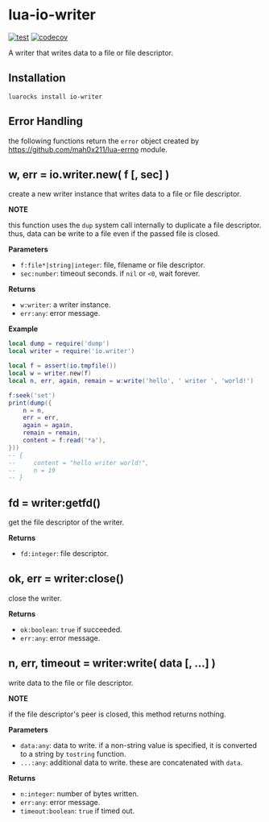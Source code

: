 # lua-io-writer

[![test](https://github.com/mah0x211/lua-io-writer/actions/workflows/test.yml/badge.svg)](https://github.com/mah0x211/lua-io-writer/actions/workflows/test.yml)
[![codecov](https://codecov.io/gh/mah0x211/lua-io-writer/branch/master/graph/badge.svg)](https://codecov.io/gh/mah0x211/lua-io-writer)

A writer that writes data to a file or file descriptor.


## Installation

```
luarocks install io-writer
```


## Error Handling

the following functions return the `error` object created by https://github.com/mah0x211/lua-errno module.


## w, err = io.writer.new( f [, sec] )

create a new writer instance that writes data to a file or file descriptor.

**NOTE**

this function uses the `dup` system call internally to duplicate a file descriptor. thus, data can be write to a file even if the passed file is closed.

**Parameters**

- `f:file*|string|integer`: file, filename or file descriptor.
- `sec:number`: timeout seconds. if `nil` or `<0`, wait forever.

**Returns**

- `w:writer`: a writer instance.
- `err:any`: error message.


**Example**

```lua
local dump = require('dump')
local writer = require('io.writer')

local f = assert(io.tmpfile())
local w = writer.new(f)
local n, err, again, remain = w:write('hello', ' writer ', 'world!')

f:seek('set')
print(dump({
    n = n,
    err = err,
    again = again,
    remain = remain,
    content = f:read('*a'),
}))
-- {
--     content = "hello writer world!",
--     n = 19
-- }
```


## fd = writer:getfd()

get the file descriptor of the writer.

**Returns**

- `fd:integer`: file descriptor.


## ok, err = writer:close()

close the writer.

**Returns**

- `ok:boolean`: `true` if succeeded.
- `err:any`: error message.


## n, err, timeout = writer:write( data [, ...] )

write data to the file or file descriptor.

**NOTE**

if the file descriptor's peer is closed, this method returns nothing.

**Parameters**

- `data:any`: data to write. if a non-string value is specified, it is converted to a string by `tostring` function.
- `...:any`: additional data to write. these are concatenated with `data`.

**Returns**

- `n:integer`: number of bytes written.
- `err:any`: error message.
- `timeout:boolean`: `true` if timed out.
